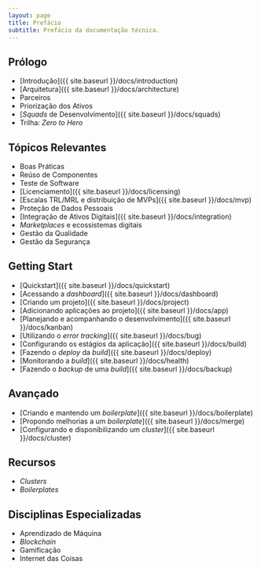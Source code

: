 ```yaml
---
layout: page
title: Prefácio
subtitle: Prefácio da documentação técnica.
---
```


## Prólogo

- [Introdução]({{ site.baseurl }}/docs/introduction)
- [Arquitetura]({{ site.baseurl }}/docs/architecture)
- Parceiros <!-- [Parceiros]({{ site.baseurl }}/docs/partners) -->
- Priorização dos Ativos <!-- [Priorização dos Ativos]({{ site.baseurl }}/docs/pool) -->
- [_Squads_ de Desenvolvimento]({{ site.baseurl }}/docs/squads)
- Trilha: _Zero to Hero_ <!-- [Trilha: _Zero to Hero_]({{ site.baseurl }}/docs/trail) -->

## Tópicos Relevantes

- Boas Práticas <!-- [Boas Práticas]({{ site.baseurl }}/docs/practices) -->
- Reúso de Componentes <!-- [Reúso de Componentes]({{ site.baseurl }}/docs/reuse) -->
- Teste de Software <!-- [Teste de Software]({{ site.baseurl }}/docs/test) -->
- [Licenciamento]({{ site.baseurl }}/docs/licensing)
- [Escalas TRL/MRL e distribuição de MVPs]({{ site.baseurl }}/docs/mvp)
- Proteção de Dados Pessoais <!-- [Proteção de Dados Pessoais]({{ site.baseurl }}/docs/lgpd) -->
- [Integração de Ativos Digitais]({{ site.baseurl }}/docs/integration)
- _Marketplaces_ e ecossistemas digitais <!-- [_Marketplaces_ e ecossistemas digitais]({{ site.baseurl }}/docs/marketplace) -->
- Gestão da Qualidade <!-- [Gestão da Qualidade]({{ site.baseurl }}/docs/quality) -->
- Gestão da Segurança <!-- [Gestão da Segurança]({{ site.baseurl }}/docs/security) -->

## Getting Start

- [Quickstart]({{ site.baseurl }}/docs/quickstart)
- [Acessando a _dashboard_]({{ site.baseurl }}/docs/dashboard)
- [Criando um projeto]({{ site.baseurl }}/docs/project)
- [Adicionando aplicações ao projeto]({{ site.baseurl }}/docs/app)
- [Planejando e acompanhando o desenvolvimento]({{ site.baseurl }}/docs/kanban)
- [Utilizando o _error tracking_]({{ site.baseurl }}/docs/bug)
- [Configurando os estágios da aplicação]({{ site.baseurl }}/docs/build)
- [Fazendo o _deploy_ da _build_]({{ site.baseurl }}/docs/deploy)
- [Monitorando a _build_]({{ site.baseurl }}/docs/health)
- [Fazendo o _backup_ de uma _build_]({{ site.baseurl }}/docs/backup)

## Avançado

- [Criando e mantendo um _boilerplate_]({{ site.baseurl }}/docs/boilerplate)
- [Propondo melhorias a um _boilerplate_]({{ site.baseurl }}/docs/merge)
- [Configurando e disponibilizando um _cluster_]({{ site.baseurl }}/docs/cluster)

## Recursos

- _Clusters_
- _Boilerplates_

## Disciplinas Especializadas

- Aprendizado de Máquina
- _Blockchain_
- Gamificação <!-- [Gamificação]({{ site.baseurl }}/docs/gamefication) -->
- Internet das Coisas <!-- [Internet das Coisas]({{ site.baseurl }}/docs/iot) -->

<!--
Regimento da Supervisão de Ativos Digitais:

a) Definir processos alinhados a estratégia organizacional para priorização e aprovação de demandas de ativos digitais de inovação para a agricultura.
b) Desenvolver ativos digitais com parceiros que assegurem a manutenção do seu ciclo de vida e a transferência de conhecimento tecnológico.
c) Definir e implantar diretrizes para a garantia da qualidade e segurança de ativos digitais e o alinhamento à legislação vigente.
d) Prospectar, avaliar e implantar diretrizes para adoção de soluções digitais, usando padrões de mercado.
e) Gerenciar a força de trabalho de forma a otimizar equipes no desenvolvimento de soluções digitais.
f) Definir diretrizes, normativos e instruções de boas práticas no desenvolvimento de ativos.
g) Definir e implantar diretrizes para sustentar o ciclo de vida dos ativos.
h) Definir e implantar indicadores que garantam o monitoramento dos impactos dos ativos digitais.
i) Elaborar e executar planos de capacitação continuada em tecnologias habilitadoras.
j) Definir e implantar diretrizes para a integração de ativos digitais nos ecossistemas digitais das cadeias de produção agropecuária.
k) Revisar continuamente diretrizes, políticas e metodologias de desenvolvimento de ativos digitais.
l) Contribuir com a classificação de ativos digitais segundo a escala MRL/TRL e definir o seu estágio de maturidade de entrega, conforme diretrizes da Diretoria de Negócios.
m) Definir e implantar diretrizes de contigenciamento em caso de impactos negativos dos ativos digitais ou de segurança da informação.
n) Garantir a entrega de ativos pelas equipes assegurando uma qualidade mínima de artefatos digitais, documentação e aderência metodológica.
o) Definir e implantar diretrizes para orientar a disponibilização e sustentação dos ativos digitais em catálogos digitais, lojas virtuais e marketplaces.
-->

